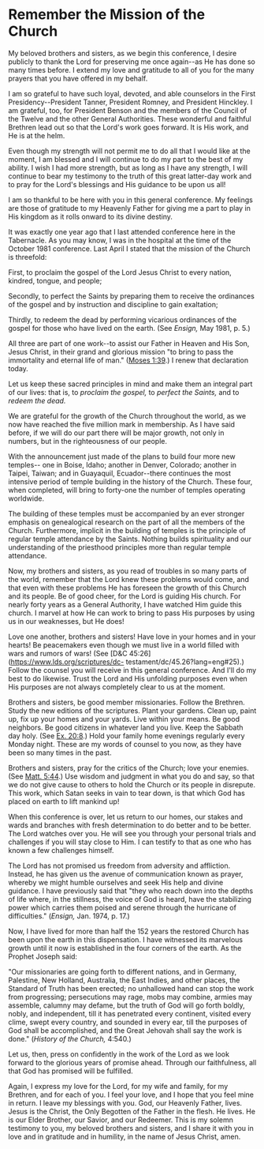 # Remember the Mission of the Church

My beloved brothers and sisters, as we begin this conference, I desire
publicly to thank the Lord for preserving me once again--as He has done so
many times before. I extend my love and gratitude to all of you for the many
prayers that you have offered in my behalf.

I am so grateful to have such loyal, devoted, and able counselors in the First
Presidency--President Tanner, President Romney, and President Hinckley. I am
grateful, too, for President Benson and the members of the Council of the
Twelve and the other General Authorities. These wonderful and faithful
Brethren lead out so that the Lord's work goes forward. It is His work, and He
is at the helm.

Even though my strength will not permit me to do all that I would like at the
moment, I am blessed and I will continue to do my part to the best of my
ability. I wish I had more strength, but as long as I have any strength, I
will continue to bear my testimony to the truth of this great latter-day work
and to pray for the Lord's blessings and His guidance to be upon us all!

I am so thankful to be here with you in this general conference. My feelings
are those of gratitude to my Heavenly Father for giving me a part to play in
His kingdom as it rolls onward to its divine destiny.

It was exactly one year ago that I last attended conference here in the
Tabernacle. As you may know, I was in the hospital at the time of the October
1981 conference. Last April I stated that the mission of the Church is
threefold:

First, to proclaim the gospel of the Lord Jesus Christ to every nation,
kindred, tongue, and people;

Secondly, to perfect the Saints by preparing them to receive the ordinances of
the gospel and by instruction and discipline to gain exaltation;

Thirdly, to redeem the dead by performing vicarious ordinances of the gospel
for those who have lived on the earth. (See _Ensign,_ May 1981, p. 5.)

All three are part of one work--to assist our Father in Heaven and His Son,
Jesus Christ, in their grand and glorious mission "to bring to pass the
immortality and eternal life of man." ([Moses
1:39](https://www.lds.org/scriptures/pgp/moses/1.39?lang=eng#38).) I renew
that declaration today.

Let us keep these sacred principles in mind and make them an integral part of
our lives: that is, to _proclaim the gospel,_ to _perfect the Saints,_ and to
_redeem the dead._

We are grateful for the growth of the Church throughout the world, as we now
have reached the five million mark in membership. As I have said before, if we
will do our part there will be major growth, not only in numbers, but in the
righteousness of our people.

With the announcement just made of the plans to build four more new temples--
one in Boise, Idaho; another in Denver, Colorado; another in Taipei, Taiwan;
and in Guayaquil, Ecuador--there continues the most intensive period of temple
building in the history of the Church. These four, when completed, will bring
to forty-one the number of temples operating worldwide.

The building of these temples must be accompanied by an ever stronger emphasis
on genealogical research on the part of all the members of the Church.
Furthermore, implicit in the building of temples is the principle of regular
temple attendance by the Saints. Nothing builds spirituality and our
understanding of the priesthood principles more than regular temple
attendance.

Now, my brothers and sisters, as you read of troubles in so many parts of the
world, remember that the Lord knew these problems would come, and that even
with these problems He has foreseen the growth of this Church and its people.
Be of good cheer, for the Lord is guiding His church. For nearly forty years
as a General Authority, I have watched Him guide this church. I marvel at how
He can work to bring to pass His purposes by using us in our weaknesses, but
He does!

Love one another, brothers and sisters! Have love in your homes and in your
hearts! Be peacemakers even though we must live in a world filled with wars
and rumors of wars! (See [D&amp;C 45:26](https://www.lds.org/scriptures/dc-
testament/dc/45.26?lang=eng#25).) Follow the counsel you will receive in this
general conference. And I'll do my best to do likewise. Trust the Lord and His
unfolding purposes even when His purposes are not always completely clear to
us at the moment.

Brothers and sisters, be good member missionaries. Follow the Brethren. Study
the new editions of the scriptures. Plant your gardens. Clean up, paint up,
fix up your homes and your yards. Live within your means. Be good neighbors.
Be good citizens in whatever land you live. Keep the Sabbath day holy. (See
[Ex. 20:8](https://www.lds.org/scriptures/ot/ex/20.8?lang=eng#7).) Hold your
family home evenings regularly every Monday night. These are my words of
counsel to you now, as they have been so many times in the past.

Brothers and sisters, pray for the critics of the Church; love your enemies.
(See [Matt. 5:44](https://www.lds.org/scriptures/nt/matt/5.44?lang=eng#43).)
Use wisdom and judgment in what you do and say, so that we do not give cause
to others to hold the Church or its people in disrepute. This work, which
Satan seeks in vain to tear down, is that which God has placed on earth to
lift mankind up!

When this conference is over, let us return to our homes, our stakes and wards
and branches with fresh determination to do better and to be better. The Lord
watches over you. He will see you through your personal trials and challenges
if you will stay close to Him. I can testify to that as one who has known a
few challenges himself.

The Lord has not promised us freedom from adversity and affliction. Instead,
he has given us the avenue of communication known as prayer, whereby we might
humble ourselves and seek His help and divine guidance. I have previously said
that "they who reach down into the depths of life where, in the stillness, the
voice of God is heard, have the stabilizing power which carries them poised
and serene through the hurricane of difficulties." (_Ensign,_ Jan. 1974, p.
17.)

Now, I have lived for more than half the 152 years the restored Church has
been upon the earth in this dispensation. I have witnessed its marvelous
growth until it now is established in the four corners of the earth. As the
Prophet Joseph said:

"Our missionaries are going forth to different nations, and in Germany,
Palestine, New Holland, Australia, the East Indies, and other places, the
Standard of Truth has been erected; no unhallowed hand can stop the work from
progressing; persecutions may rage, mobs may combine, armies may assemble,
calumny may defame, but the truth of God will go forth boldly, nobly, and
independent, till it has penetrated every continent, visited every clime,
swept every country, and sounded in every ear, till the purposes of God shall
be accomplished, and the Great Jehovah shall say the work is done." (_History
of the Church,_ 4:540.)

Let us, then, press on confidently in the work of the Lord as we look forward
to the glorious years of promise ahead. Through our faithfulness, all that God
has promised will be fulfilled.

Again, I express my love for the Lord, for my wife and family, for my
Brethren, and for each of you. I feel your love, and I hope that you feel mine
in return. I leave my blessings with you. God, our Heavenly Father, lives.
Jesus is the Christ, the Only Begotten of the Father in the flesh. He lives.
He is our Elder Brother, our Savior, and our Redeemer. This is my solemn
testimony to you, my beloved brothers and sisters, and I share it with you in
love and in gratitude and in humility, in the name of Jesus Christ, amen.

